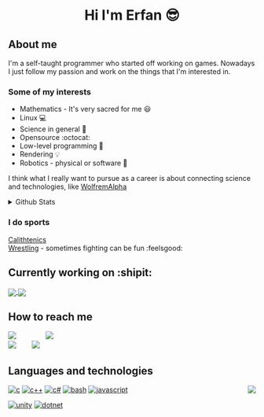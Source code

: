 <h1 align="center"> Hi I'm Erfan 😎 </h1>

## About me

I'm a self-taught programmer who started off working on games. Nowadays I just follow my passion and work on the things that I'm interested in.

### Some of my interests

- Mathematics - It's very sacred for me 😃
- Linux 💻
- Science in general 🔭
- Opensource :octocat:
- Low-level programming 🔢
- Rendering 💡
- Robotics - physical or software 🤖

I think what I really want to pursue as a career is about connecting science and technologies, like [WolfremAlpha](https://en.wikipedia.org/wiki/WolframAlpha)

<details>
  <summary>Github Stats</summary>
  
  <p align="center">
    <img align="center" src="https://github-readme-stats.vercel.app/api?username=etzl&show_icons=true&theme=dracula&border_color=dc143c" /> <br>
    <img algin="center" src="https://github-readme-streak-stats.herokuapp.com?user=etzl&theme=dracula&date_format=M%20j%5B%2C%20Y%5D&border=DC143C" />
  </p>

</details>

### I do sports

[Calithtenics](https://youtu.be/mvJHw64fxgQ)  
[Wrestling](https://www.instagram.com/p/CbAoH6ZAHaj/) - sometimes fighting can be fun :feelsgood:

## Currently working on :shipit:

<a href="https://github.com/etzl/among-stars">
  <img align="center" src="https://github-readme-stats.vercel.app/api/pin/?username=etzl&repo=among-stars&theme=calm&show_icons=true" />
</a>
<a href="https://github.com/electron/electron">
  <img align="center" src="https://github-readme-stats.vercel.app/api/pin/?username=electron&repo=electron&theme=calm&show_icons=true" />
</a>

## How to reach me

[![](https://img.shields.io/badge/gmail-erfanzm99%40gmail.com-red?style=social&logo=gmail)](mailto:erfanzm99@gmail.com)
&emsp;&emsp;&emsp;&emsp;[![](https://img.shields.io/badge/linkedin-erfan--zamani-blue?style=social&logo=linkedin)](https://www.linkedin.com/in/erfan-zamani/)  
[![](https://img.shields.io/badge/gmail-erfanzamani3445%40gmail.com-red?style=social&logo=gmail)](mailto:erfanzamani3445@gmail.com)
&emsp;&emsp;[![](https://img.shields.io/badge/stack_overflow-etzl-orange?style=social&logo=stackoverflow)](https://stackoverflow.com/users/9085151/etzl)

## Languages and technologies

[![c](https://img.shields.io/badge/-c-lightgrey?logo=c&style=for-the-badge)](https://en.wikipedia.org/wiki/C_%28programming_language%29)
[![c++](https://img.shields.io/badge/-c%2B%2B-blue?logo=cplusplus&style=for-the-badge)](https://www.stroustrup.com/)
[![c#](https://img.shields.io/badge/-c%23-brightgreen?logo=csharp&style=for-the-badge)](https://docs.microsoft.com/en-us/dotnet/csharp/)
[![bash](https://img.shields.io/badge/-bash-green?logo=gnubash&style=for-the-badge)](https://www.gnu.org/software/bash/)
[![javascript](https://img.shields.io/badge/-javascript-yellow?logo=javascript&style=for-the-badge)](https://en.wikipedia.org/wiki/JavaScript) <img align="right" src="https://github-readme-stats.vercel.app/api/top-langs/?username=etzl&theme=dracula&show_icons=true&layout=compact" />

[![unity](https://img.shields.io/badge/-unity-red?logo=unity&style=for-the-badge)](https://unity.com/)
[![dotnet](https://img.shields.io/badge/-.Net-blue?logo=dotnet&style=for-the-badge)](https://dotnet.microsoft.com/)



